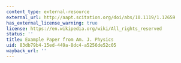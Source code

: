 ```yaml
---
content_type: external-resource
external_url: http://aapt.scitation.org/doi/abs/10.1119/1.12659
has_external_license_warning: true
license: https://en.wikipedia.org/wiki/All_rights_reserved
status: ''
title: Example Paper from Am. J. Physics
uid: 83db79b4-15ed-449a-8dc4-a5256de52c05
wayback_url: ''
---
```

